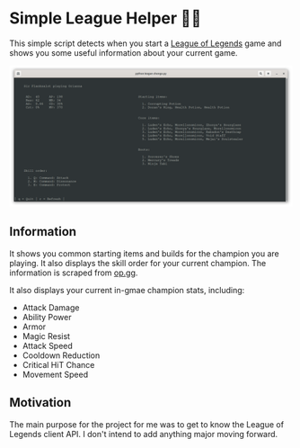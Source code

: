 # Simple League Helper 🔧🚀

This simple script detects when you start a [League of Legends](https://leagueoflegends.com/) game and shows you some useful information about your current game.

![Example output](images/example.png)

## Information

It shows you common starting items and builds for the champion you are playing. It also displays the skill order for your current champion.
The information is scraped from [op.gg](https://op.gg/).

It also displays your current in-gmae champion stats, including:
* Attack Damage
* Ability Power
* Armor
* Magic Resist
* Attack Speed
* Cooldown Reduction
* Critical HiT Chance
* Movement Speed

## Motivation

The main purpose for the project for me was to get to know the League of Legends client API. I don't intend to add anything major moving forward.

